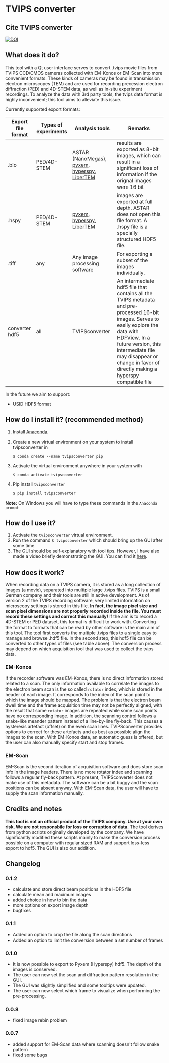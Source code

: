 # TVIPS converter

## Cite TVIPS converter
[![DOI](https://zenodo.org/badge/228454716.svg)](https://zenodo.org/badge/latestdoi/228454716)

## What does it do?

This tool with a Qt user interface serves to convert .tvips movie files from TVIPS CCD/CMOS cameras collected with EM-Konos or EM-Scan into more convenient formats. These kinds of cameras may be found in transmission electron microscopes (TEM) and are used for recording precession electron diffraction (PED) and 4D-STEM data, as well as in-situ experiment recordings. To analyze the data with 3rd party tools, the tvips data format is highly inconvenient; this tool aims to alleviate this issue.

Currently supported export formats:

| Export file format | Types of experiments | Analysis tools | Remarks                     |
| ------------------ | -------------------- | -------------- | --------------------------- |
| .blo               | PED/4D-STEM          | ASTAR (NanoMegas), [pyxem](http://www.pyxem.org/), [hyperspy](http://hyperspy.org/), [LiberTEM](https://libertem.github.io/LiberTEM/) | results are exported as 8-bit images, which can result in a significant loss of information if the orignal images were 16 bit|
| .hspy              | PED/4D-STEM          | [pyxem](http://www.pyxem.org/), [hyperspy](http://hyperspy.org/), [LiberTEM](https://libertem.github.io/LiberTEM/) | images are exported at full depth. ASTAR does not open this file format. A .hspy file is a specially structured HDF5 file. |
| .tiff              | any                  | Any image processing software | For exporting a subset of the images individually. |
| converter hdf5     | all                  | TVIPSconverter | An intermediate hdf5 file that contains all the TVIPS metadata and pre-processed 16-bit images. Serves to easily explore the data with [HDFView](https://www.hdfgroup.org/downloads/hdfview/). In a future version, this intermediate file may disappear or change in favor of directly making a hyperspy compatible file |

In the future we aim to support:

* USID HDF5 format

## How do I install it? (recommended method)

1. Install [Anaconda](https://www.anaconda.com/distribution/).
2. Create a new virtual environment on your system to install tvipsconverter in

	```
	$ conda create --name tvipsconverter pip
	```

3. Activate the virtual environment anywhere in your system with

	```
	$ conda activate tvipsconverter
	```

4. Pip install `tvipsconverter`

	```
	$ pip install tvipsconverter
	```

**Note:** On Windows you will have to type these commands in the `Anaconda prompt`

## How do I use it?

1. Activate the `tvipsconverter` virtual environment.
2. Run the command `$ tvipsconverter` which should bring up the GUI after some time.
3. The GUI should be self-explanatory with tool tips. However, I have also made a video briefly demonstrating the GUI. You can find it [here](https://youtu.be/ZvbQn8fq4_M).

## How does it work?

When recording data on a TVIPS camera, it is stored as a long collection of images (a movie),
separated into multiple large .tvips files. TVIPS is a small German company and their tools
are still in active development. As of version 2 of the TVIPS recording software,
very limited information on microscopy settings is stored in this file. **In fact,
the image pixel size and scan pixel dimensions are not properly recorded inside the file.
You must record these settings and correct this manually!** If the aim is to
record a 4D-STEM or PED dataset, this format is difficult to work with. Converting
the format to formats that can be read by other software is the main aim of this tool.
The tool first converts the multiple .tvips files to a single easy to manage and browse .hdf5 file.
In the second step, this hdf5 file can be converted to other types of files (see table above).
The conversion process may depend on which acquisition tool that was used to collect the
tvips data.

### EM-Konos
If the recorder software was EM-Konos, there is no direct information stored related to a scan. 
The only information available to correlate the images to the electron beam scan is
the so called `rotator` index, which is stored in the header of each image.
It corresponds to the index of the scan point to which the image should be mapped.
The problem is that the electron beam dwell time and the frame acquisition time
may not be perfectly aligned, with the result that some `rotator` images are repeated
while some scan points have no corresponding image. In addition, the scanning control
follows a snake-like meander pattern instead of a line-by-line fly-back.
This causes a hysteresis artefact (offset) on the even scan lines.
TVIPSconverter provides options to correct for these artefacts and as best as possible
align the images to the scan. With EM-Konos data, an automatic guess is offered, but
the user can also manually specify start and stop frames.

### EM-Scan
EM-Scan is the second iteration of acquisition software and does store scan info in the
image headers. There is no more rotator index and scanning follows a regular fly-back pattern.
At present, TVIPSconverter does not make use of this metadata. The software can be a bit
buggy and the scan positions can be absent anyway. With EM-Scan data, the user will have to
supply the scan information manually.

## Credits and notes

**This tool is not an official product of the TVIPS company. Use at your own risk. 
We are not responsbile for loss or corruption of data.** The tool derives from python scripts
originally developed by the company. We have significantly modified these
scripts mainly to make the conversion process possible on a computer with regular sized RAM and
support loss-less export to hdf5. The GUI is also our addition.

## Changelog

### 0.1.2
* calculate and store direct beam positions in the HDF5 file
* calculate mean and maximum images
* added choice in how to bin the data
* more options on export image depth
* bugfixes

### 0.1.1
* Added an option to crop the file along the scan directions
* Added an option to limit the conversion between a set number of frames

### 0.1.0

* It is now possible to export to Pyxem (Hyperspy) hdf5. The depth of the images is conserved.
* The user can now set the scan and diffraction pattern resolution in the GUI.
* The GUI was slightly simplified and some tooltips were updated.
* The user can now select which frame to visualize when performing the pre-processing.

### 0.0.8

* fixed image rebin problem

### 0.0.7

* added support for EM-Scan data where scanning doesn't follow snake pattern
* fixed some bugs
